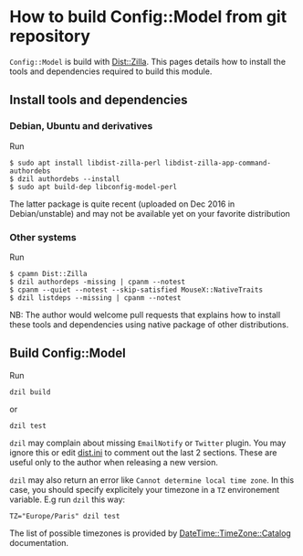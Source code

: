 # How to build Config::Model from git repository

`Config::Model` is build with [Dist::Zilla](http://dzil.org/). This
pages details how to install the tools and dependencies required to
build this module.

## Install tools and dependencies

### Debian, Ubuntu and derivatives

Run

    $ sudo apt install libdist-zilla-perl libdist-zilla-app-command-authordebs
    $ dzil authordebs --install
    $ sudo apt build-dep libconfig-model-perl

The latter package is quite recent (uploaded on Dec 2016 in Debian/unstable) 
and may not be available yet on your favorite distribution

### Other systems

Run 

    $ cpamn Dist::Zilla
    $ dzil authordeps -missing | cpanm --notest
    $ cpanm --quiet --notest --skip-satisfied MouseX::NativeTraits
    $ dzil listdeps --missing | cpanm --notest

NB: The author would welcome pull requests that explains how to
install these tools and dependencies using native package of other
distributions.

## Build Config::Model

Run

    dzil build 

or 

    dzil test

`dzil` may complain about missing `EmailNotify` or `Twitter`
plugin. You may ignore this or edit [dist.ini](dist.ini) to comment
out the last 2 sections. These are useful only to the author when
releasing a new version.


`dzil` may also return an error like `Cannot determine local time
zone`. In this case, you should specify explicitely your timezone in
a `TZ` environement variable. E.g run `dzil` this way:

    TZ="Europe/Paris" dzil test

The list of possible timezones is provided by
[DateTime::TimeZone::Catalog](https://metacpan.org/pod/DateTime::TimeZone::Catalog)
documentation.

